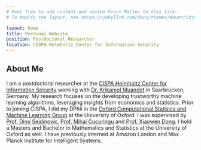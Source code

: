 ```yaml
---
# Feel free to add content and custom Front Matter to this file.
# To modify the layout, see https://jekyllrb.com/docs/themes/#overriding-theme-defaults

layout: home
title: Personal Website
position: Postdoctoral Researcher
location: CISPA Helmholtz Center for Information Security
---
```



## About Me 
I am a postdoctoral researcher at the [CISPA Helmholtz Center for Information Security](https://cispa.de) working with
[Dr. Krikamol Muandet](http://group.krikamol.org/) in Saarbrücken, Germany. My research focuses on the developing
trustworthy
machine learning algorithms, leveraging insights from economics and statistics. Prior to joining CISPA,
I did my DPhil in the [Oxford Computational Statisics and Machine Learning Group](https://csml.stats.ox.ac.uk/) at the
University of Oxford. I was supervised by [Prof. Dino Sejdinovic](https://sejdino.github.io/),
[Prof. Mihai Cucuringu](http://www.stats.ox.ac.uk/~cucuring/)
and [Prof. Xiaowen Dong](https://web.media.mit.edu/~xdong/).
I hold a Masters and Bachelor in Mathematics and Statistics at the University of Oxford as well.
I have previously interned at Amazon London and Max Planck Institute for Intelligent Systems.

